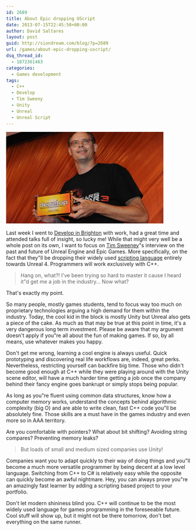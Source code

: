 ```yaml
---
id: 2689
title: About Epic dropping UScript
date: 2013-07-15T22:45:50+00:00
author: David Saltares
layout: post
guid: http://siondream.com/blog/?p=2689
url: /games/about-epic-dropping-uscript/
dsq_thread_id:
  - 1872361463
categories:
  - Games development
tags:
  - C++
  - Develop
  - Tim Sweeny
  - Unity
  - Unreal
  - Unreal Script
---
```


![6686_Tim-Sweeney-engine.jpg](/img/wp/6686_Tim-Sweeney-engine.jpg)

Last week I went to [Develop in Brighton](https://www.google.co.uk/search?safe=off&output=search&sclient=psy-ab&q=develop%20brighton&oq=&gs_l=&pbx=1&bav=on.2,or.r_cp.r_qf.&bvm=bv.48705608,d.d2k&biw=1097&bih=541&ion=1&pf=p&pdl=300&emsg=NCSR&noj=1&ei=HXnkUbHZBqe_0QXKroHYAw) with work, had a great time and attended talks full of insight, so lucky me! While that might very well be a whole post on its own, I want to focus on [Tim Sweeney](http://en.wikipedia.org/wiki/Tim_Sweeney_(game_developer))"s interview on the past and future of Unreal Engine and Epic Games. More specifically, on the fact that they"ll be dropping their widely used [scripting language](http://en.wikipedia.org/wiki/UnrealScript) entirely towards Unreal 4\. Programmers will work exclusively with C++.

> Hang on, what?! I've been trying so hard to master it cause I heard it"d get me a job in the industry… Now what?

That's exactly my point.

So many people, mostly games students, tend to focus way too much on proprietary technologies arguing a high demand for them within the industry. Today, the cool kid in the block is mostly Unity but Unreal also gets a piece of the cake. As much as that may be true at this point in time, it's a very dangerous long term investment. Please be aware that my argument doesn't apply if you"re all about the fun of making games. If so, by all means, use whatever makes you happy.

Don't get me wrong, learning a cool engine is always useful. Quick prototyping and discovering real life workflows are, indeed, great perks. Nevertheless, restricting yourself can backfire big time. Those who didn't become good enough at C++ while they were playing around with the Unity scene editor, will have a much harder time getting a job once the company behind their fancy engine goes bankrupt or simply stops being popular.

As long as you"re fluent using common data structures, know how a computer memory works, understand the concepts behind algorithmic complexity (big O) and are able to write clean, fast C++ code you"ll be absolutely fine. Those skills are a must have in the games industry and even more so in AAA territory.

Are you comfortable with pointers? What about bit shifting? Avoiding string compares? Preventing memory leaks?

> But loads of small and medium sized companies use Unity!

Companies want you to adapt quickly to their way of doing things and you"ll become a much more versatile programmer by being decent at a low level language. Switching from C++ to C# is relatively easy while the opposite can quickly become an awful nightmare. Hey, you can always prove you"re an amazingly fast learner by adding a scripting based project to your portfolio.

Don't let modern shininess blind you. C++ will continue to be the most widely used language for games programming in the foreseeable future. Cool stuff will show up, but it might not be there tomorrow, don't bet everything on the same runner.